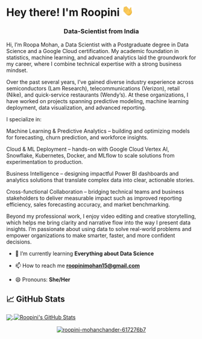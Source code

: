 # Hey there! I'm Roopini <img src="https://raw.githubusercontent.com/GouthamKumar-R/GouthamKumar-R/master/wave.gif" width="30px">


<h3 align="center">Data-Scientist from India</h3>

Hi, I’m Roopa Mohan, a Data Scientist with a Postgraduate degree in Data Science and a Google Cloud certification. My academic foundation in statistics, machine learning, and advanced analytics laid the groundwork for my career, where I combine technical expertise with a strong business mindset.

Over the past several years, I’ve gained diverse industry experience across semiconductors (Lam Research), telecommunications (Verizon), retail (Nike), and quick-service restaurants (Wendy’s). At these organizations, I have worked on projects spanning predictive modeling, machine learning deployment, data visualization, and advanced reporting.

I specialize in:

Machine Learning & Predictive Analytics – building and optimizing models for forecasting, churn prediction, and workforce insights.

Cloud & ML Deployment – hands-on with Google Cloud Vertex AI, Snowflake, Kubernetes, Docker, and MLflow to scale solutions from experimentation to production.

Business Intelligence – designing impactful Power BI dashboards and analytics solutions that translate complex data into clear, actionable stories.

Cross-functional Collaboration – bridging technical teams and business stakeholders to deliver measurable impact such as improved reporting efficiency, sales forecasting accuracy, and market benchmarking.

Beyond my professional work, I enjoy video editing and creative storytelling, which helps me bring clarity and narrative flow into the way I present data insights. I’m passionate about using data to solve real-world problems and empower organizations to make smarter, faster, and more confident decisions.

- 🌱 I’m currently learning **Everything about Data Science**

- 📫 How to reach me **roopinimohan15@gmail.com**

- 😄 Pronouns: **She/Her**


## &#x1f4c8; GitHub Stats

<a href="https://github.com/Roopini-1512/Roopini-1512">
  <img align="center" src="https://github-readme-stats.vercel.app/api/top-langs/?username=Roopini-1512&hide=java,html&title_color=ffffff&text_color=c9cacc&icon_color=2bbc8a&bg_color=1d1f21"/>
</a>
<a href="https://github.com/Roopini-1512/Roopini-1512">
  <img align="center" src="https://github-readme-stats.vercel.app/api?username=Roopini-1512&show_icons=true&line_height=27&count_private=true&title_color=ffffff&text_color=c9cacc&icon_color=2bbc8a&bg_color=1d1f21" alt="Roopini's GitHub Stats" />
</a></p>

<p align="center">
<a href="https://www.linkedin.com/in/roopini-mohanchander-617276b7" target="blank"><img align="center" src="https://cdn.jsdelivr.net/npm/simple-icons@3.0.1/icons/linkedin.svg" alt="roopini-mohanchander-617276b7" height="30" width="30" /></a>

</p>


<!--
**Roopini-1512/Roopini-1512** is a ✨ _special_ ✨ repository because its `README.md` (this file) appears on your GitHub profile.

Here are some ideas to get you started:

- 🔭 I’m currently working on ...
- 🌱 I’m currently learning ...
- 👯 I’m looking to collaborate on ...
- 🤔 I’m looking for help with ...
- 💬 Ask me about ...
- 📫 How to reach me: ...
- 😄 Pronouns: ...
- ⚡ Fun fact: ...
-->
